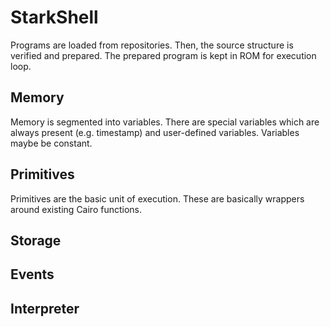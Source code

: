 # StarkShell

Programs are loaded from repositories.
Then, the source structure is verified and prepared.
The prepared program is kept in ROM for execution loop.


## Memory

Memory is segmented into variables.
There are special variables which are always present (e.g. timestamp) and user-defined variables.
Variables maybe be constant.


## Primitives

Primitives are the basic unit of execution.
These are basically wrappers around existing Cairo functions.


## Storage


## Events


## Interpreter
